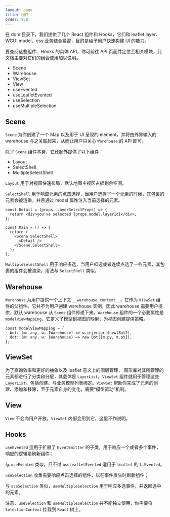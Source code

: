 ```yaml
---
layout: page
title: 组件
order: 950
---
```


在 dom 目录下，我们提供了几个 React 组件和 Hooks，它们和 leaflet layer、WGUI model、ess 业务结合紧密，目的是给予用户快速构建 UI 的能力。

要查阅这些组件、Hooks 的具体 API，你可前往 API 页面并定位至相关模块，此文档主要对它们的组合使用加以说明。

- Scene
- Warehouse
- ViewSet
- View
- useEvented
- useLeafletEvented
- useSelection
- useMultipleSelection

## Scene

`Scene` 为你创建了一个 Map 以及用于 UI 呈现的 element，并将由外界输入的 warehouse 与之关联起来，从而让用户只关心 `Warehouse` 的 API 即可。

除了 `Scene` 组件本身，它还额外提供了以下组件：

- Layout
- SelectShell
- MultipleSelectShell

`Layout` 用于对视窗快速布局，默认地图主视区占据剩余空间。

`SelectShell` 用于响应元素的点击选择，当用户选择了一个元素的时候，其包裹的元素会被渲染，并且通过 model 属性注入当前选择的元素。

```tsx
const Detail = (props: LayerSelectProps) => {
  return <div>you've selected {props.model.layerId}</div>;
};

const Main = () => {
  return (
    <Scene.SelectShell>
      <Detail />
    </Scene.SelectShell>
  );
};
```

`MultipleSelectShell` 用于响应多选，当用户框选或者连续点选了一些元素，其包裹的组件会被渲染，用法与 `SelectShell` 类似。

## Warehouse

`Warehouse` 为用户提供一个上下文 `__warehouse_context__`，它作为 `ViewSet` 组件的父组件。它并不为用户创建 warehouse 实例，因此 warehouse 需要用户提供，默认 warehouse 从 `Scene` 组件传递下来。`Warehouse` 组件的一个必要属性是 `modelViewMapping`，它定义了模型到视图的映射，为视图创建提供策略。

```tsx
const modelViewMapping = {
  bot: (m: any, w: IWarehouse) => w.injector.$new(Bot2),
  dot: (m: any, w: IWarehouse) => new Dot([m.py, m.px]),
};
```

## ViewSet

为了查询效率和更好的抽象以及 leaflet 意义上的图层管理， 图形库对其所管理的元素都进行了分类和分层，其载体是 `LayerList`。`ViewSet` 组件就用于管理这些 `LayerList`，包括创建、与业务模型列表绑定。`ViewSet` 帮助你完成了元素的创建、添加和移除，至于元素自身的变化，需要“模型驱动”机制。

## View

`View` 不会向用户开放。`ViewSet` 内部会用到它，这里不作说明。

## Hooks

`useEvented` 适用于扩展了 `EventEmitter` 的子类，用于响应一个或者多个事件，响应的逻辑是刷新组件；

与 `useEvented` 类似，只不过 `useLeafletEvented` 适用于 `leaflet` 的 `L.Evented`。

`useSelection` 收集需要响应点击选择的组件，以在事件发生时刷新组件；

与 `useSelection` 类似，`useMultipleSelection` 用于响应多选事件，并返回选中的元素。

注意，`useSelection` 和 `useMultipleSelection` 并不能独立使用，你需要将 `SelectionContext` 挂载到 `React` 树上。
